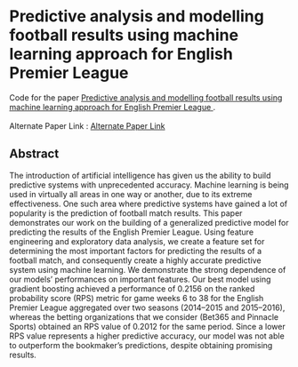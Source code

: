 # Predictive analysis and modelling football results using machine learning approach for English Premier League

Code for the paper <a href = "https://www.sciencedirect.com/science/article/pii/S0169207018300116"> Predictive analysis and modelling football results using machine learning approach for English Premier League </a>.
<br>
<br>
Alternate Paper Link : <a href = "https://drive.google.com/open?id=1oX0j4os_6Yepj1ZwMgl9pm3X7Ml6COq9"> Alternate Paper Link </a>

## Abstract

The introduction of artificial intelligence has given us the ability to build predictive systems with unprecedented accuracy. Machine learning is being used in virtually all areas in one way or another, due to its extreme effectiveness. One such area where predictive systems have gained a lot of popularity is the prediction of football match results. This paper demonstrates our work on the building of a generalized predictive model for predicting the results of the English Premier League. Using feature engineering and exploratory data analysis, we create a feature set for determining the most important factors for predicting the results of a football match, and consequently create a highly accurate predictive system using machine learning. We demonstrate the strong dependence of our models’ performances on important features. Our best model using gradient boosting achieved a performance of 0.2156 on the ranked probability score (RPS) metric for game weeks 6 to 38 for the English Premier League aggregated over two seasons (2014–2015 and 2015–2016), whereas the betting organizations that we consider (Bet365 and Pinnacle Sports) obtained an RPS value of 0.2012 for the same period. Since a lower RPS value represents a higher predictive accuracy, our model was not able to outperform the bookmaker’s predictions, despite obtaining promising results.

